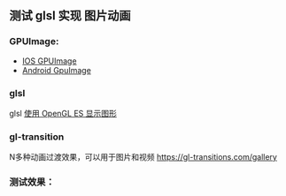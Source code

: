 ## 测试 glsl 实现 图片动画

### GPUImage:

- [IOS GPUImage](https://github.com/BradLarson/GPUImage)
- [Android GpuImage](https://github.com/cats-oss/android-gpuimage)

### glsl 
glsl 
[使用 OpenGL ES 显示图形](https://developer.android.com/develop/ui/views/graphics/opengl?hl=zh-cn)

### gl-transition
N多种动画过渡效果，可以用于图片和视频
https://gl-transitions.com/gallery

### 测试效果：

[](video/gpuImage_demo.mov)

[](video/gpuImage_transition.mov)
